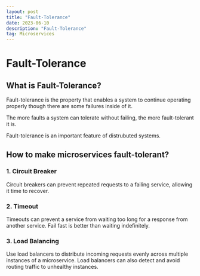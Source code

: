 ```yaml
---
layout: post
title: "Fault-Tolerance"
date: 2023-06-10
description: "Fault-Tolerance"
tag: Microservices
---
```


# Fault-Tolerance

## What is Fault-Tolerance?

Fault-tolerance is the property that enables a system to continue operating properly though there are some failures inside of it.

The more faults a system can tolerate without failing, the more fault-tolerant it is.

Fault-tolerance is an important feature of distrubuted systems.

## How to make microservices fault-tolerant?

### 1. Circuit Breaker

Circuit breakers can prevent repeated requests to a failing service, allowing it time to recover.

### 2. Timeout

Timeouts can prevent a service from waiting too long for a response from another service. Fail fast is better than waiting indefinitely.

### 3. Load Balancing

Use load balancers to distribute incoming requests evenly across multiple instances of a microservice. Load balancers can also detect and avoid routing traffic to unhealthy instances.
